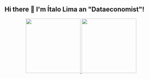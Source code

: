 ##  Hi there 👋 I'm Ítalo Lima an "Dataeconomist"!

<div align="center">
  <a href="https://github.com/rafaballerini">
  <img height="180em" src="https://github-readme-stats.vercel.app/api?username=italollima&show_icons=true&theme=dracula&include_all_commits=true&count_private=true"/>
  <img height="180em" src="https://github-readme-stats.vercel.app/api/top-langs/?username=italollima&layout=compact&langs_count=7&theme=dracula"/>
</div>

<!--
**italollima/italollima** is a ✨ _special_ ✨ repository because its `README.md` (this file) appears on your GitHub profile.



Here are some ideas to get you started:

- 🔭 Working as Data Engineer
- 🌱 I’m currently learning AWS Cloud 
- 🤔 I’m looking for help with ...
- 💬 Ask me about: Apply Economics, Data Engineer and Data Science. 
- 📫 How to reach me: italo_lima_lopes@hotmail.com.
- 😄 Pronouns: Her/him
-->
